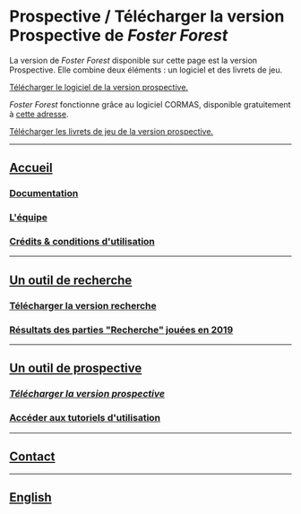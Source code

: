 # Prospective / Télécharger la version Prospective de _Foster Forest_

La version de _Foster Forest_ disponible sur cette page est la version Prospective. Elle combine deux éléments : un logiciel et des livrets de jeu.


[Télécharger le logiciel de la version prospective.](https://timotheefouqueray.github.io/fosterforest/prospective/FosterFoster_Prospective.zip)
 
 
_Foster Forest_ fonctionne grâce au logiciel CORMAS, disponible gratuitement à [cette adresse](http://cormas.cirad.fr).
 
 
 
[Télécharger les livrets de jeu de la version prospective.]((https://timotheefouqueray.github.io/fosterforest/prospective/FosterFoster_Prospective-Livrets.zip))
 
 
***

## [Accueil](https://timotheefouqueray.github.io/fosterforest/README)
### [Documentation](https://timotheefouqueray.github.io/fosterforest/home/documentation)
### [L'équipe](https://timotheefouqueray.github.io/fosterforest/home/equipe)
### [Crédits & conditions d'utilisation](https://timotheefouqueray.github.io/fosterforest/home/credits-utilisation)

***
## [Un outil de recherche](https://timotheefouqueray.github.io/fosterforest/recherche/recherche)
### [Télécharger la version recherche](https://timotheefouqueray.github.io/fosterforest/recherche/telecharger-recherche)
### [Résultats des parties "Recherche" jouées en 2019](https://timotheefouqueray.github.io/fosterforest/recherche/results-quelques-mots)

***
## [Un outil de prospective](https://timotheefouqueray.github.io/fosterforest/prospective/prospective)
### *[Télécharger la version prospective](https://timotheefouqueray.github.io/fosterforest/prospective/telecharger-prospective)*
### [Accéder aux tutoriels d'utilisation](https://timotheefouqueray.github.io/fosterforest/prospective/tutoriels)

***
## [Contact](https://timotheefouqueray.github.io/fosterforest/contact)

***
## [English](https://timotheefouqueray.github.io/fosterforest/english/home-eng)
